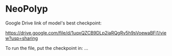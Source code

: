 # NeoPolyp
Google Drive link of model's best checkpoint: 

https://drive.google.com/file/d/1uqxQZCB9DLp2iaRQgRv5h9sVoewaBFj1/view?usp=sharing

To run the file, put the checkpoint in: ...
